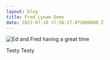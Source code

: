 ```yaml
---
layout: blog
title: Fred Lynam Demo
date: 2022-07-10 17:58:17.072000000 Z
---
```

![](/images/uploads/img_3872.jpg "Ed and Fred having a great time")

Testy Testy